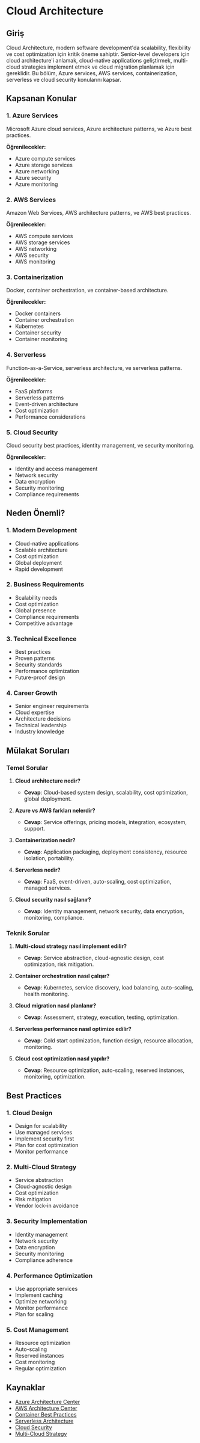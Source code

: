 # Cloud Architecture

## Giriş

Cloud Architecture, modern software development'da scalability, flexibility ve cost optimization için kritik öneme sahiptir. Senior-level developers için cloud architecture'i anlamak, cloud-native applications geliştirmek, multi-cloud strategies implement etmek ve cloud migration planlamak için gereklidir. Bu bölüm, Azure services, AWS services, containerization, serverless ve cloud security konularını kapsar.

## Kapsanan Konular

### 1. Azure Services
Microsoft Azure cloud services, Azure architecture patterns, ve Azure best practices.

**Öğrenilecekler:**
- Azure compute services
- Azure storage services
- Azure networking
- Azure security
- Azure monitoring

### 2. AWS Services
Amazon Web Services, AWS architecture patterns, ve AWS best practices.

**Öğrenilecekler:**
- AWS compute services
- AWS storage services
- AWS networking
- AWS security
- AWS monitoring

### 3. Containerization
Docker, container orchestration, ve container-based architecture.

**Öğrenilecekler:**
- Docker containers
- Container orchestration
- Kubernetes
- Container security
- Container monitoring

### 4. Serverless
Function-as-a-Service, serverless architecture, ve serverless patterns.

**Öğrenilecekler:**
- FaaS platforms
- Serverless patterns
- Event-driven architecture
- Cost optimization
- Performance considerations

### 5. Cloud Security
Cloud security best practices, identity management, ve security monitoring.

**Öğrenilecekler:**
- Identity and access management
- Network security
- Data encryption
- Security monitoring
- Compliance requirements

## Neden Önemli?

### 1. **Modern Development**
- Cloud-native applications
- Scalable architecture
- Cost optimization
- Global deployment
- Rapid development

### 2. **Business Requirements**
- Scalability needs
- Cost optimization
- Global presence
- Compliance requirements
- Competitive advantage

### 3. **Technical Excellence**
- Best practices
- Proven patterns
- Security standards
- Performance optimization
- Future-proof design

### 4. **Career Growth**
- Senior engineer requirements
- Cloud expertise
- Architecture decisions
- Technical leadership
- Industry knowledge

## Mülakat Soruları

### Temel Sorular

1. **Cloud architecture nedir?**
   - **Cevap**: Cloud-based system design, scalability, cost optimization, global deployment.

2. **Azure vs AWS farkları nelerdir?**
   - **Cevap**: Service offerings, pricing models, integration, ecosystem, support.

3. **Containerization nedir?**
   - **Cevap**: Application packaging, deployment consistency, resource isolation, portability.

4. **Serverless nedir?**
   - **Cevap**: FaaS, event-driven, auto-scaling, cost optimization, managed services.

5. **Cloud security nasıl sağlanır?**
   - **Cevap**: Identity management, network security, data encryption, monitoring, compliance.

### Teknik Sorular

1. **Multi-cloud strategy nasıl implement edilir?**
   - **Cevap**: Service abstraction, cloud-agnostic design, cost optimization, risk mitigation.

2. **Container orchestration nasıl çalışır?**
   - **Cevap**: Kubernetes, service discovery, load balancing, auto-scaling, health monitoring.

3. **Cloud migration nasıl planlanır?**
   - **Cevap**: Assessment, strategy, execution, testing, optimization.

4. **Serverless performance nasıl optimize edilir?**
   - **Cevap**: Cold start optimization, function design, resource allocation, monitoring.

5. **Cloud cost optimization nasıl yapılır?**
   - **Cevap**: Resource optimization, auto-scaling, reserved instances, monitoring, optimization.

## Best Practices

### 1. **Cloud Design**
- Design for scalability
- Use managed services
- Implement security first
- Plan for cost optimization
- Monitor performance

### 2. **Multi-Cloud Strategy**
- Service abstraction
- Cloud-agnostic design
- Cost optimization
- Risk mitigation
- Vendor lock-in avoidance

### 3. **Security Implementation**
- Identity management
- Network security
- Data encryption
- Security monitoring
- Compliance adherence

### 4. **Performance Optimization**
- Use appropriate services
- Implement caching
- Optimize networking
- Monitor performance
- Plan for scaling

### 5. **Cost Management**
- Resource optimization
- Auto-scaling
- Reserved instances
- Cost monitoring
- Regular optimization

## Kaynaklar

- [Azure Architecture Center](https://docs.microsoft.com/en-us/azure/architecture/)
- [AWS Architecture Center](https://aws.amazon.com/architecture/)
- [Container Best Practices](https://docs.microsoft.com/en-us/azure/architecture/guide/technology-choices/containers)
- [Serverless Architecture](https://docs.microsoft.com/en-us/azure/architecture/guide/architecture-styles/serverless)
- [Cloud Security](https://docs.microsoft.com/en-us/azure/security/)
- [Multi-Cloud Strategy](https://docs.microsoft.com/en-us/azure/architecture/guide/technology-choices/multi-cloud) 